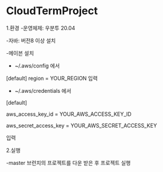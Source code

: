 # CloudTermProject
1.환경
-운영체제: 우분투 20.04

-자바: 버전8 이상 설치

-메이븐 설치

- ~/.aws/config 에서

[default]
region = YOUR_REGION 
입력

- ~/.aws/credentials 에서

[default]

aws_access_key_id = YOUR_AWS_ACCESS_KEY_ID

aws_secret_access_key = YOUR_AWS_SECRET_ACCESS_KEY

입력 

2.실행

-master 브런치의 프로젝트를 다운 받은 후 프로젝트 실행
